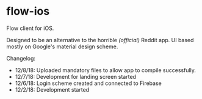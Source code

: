 # flow-ios
Flow client for iOS.

Designed to be an alternative to the horrible *(official)* Reddit app. UI based mostly on Google's material design scheme.

Changelog:

* 12/8/18: Uploaded mandatory files to allow app to compile successfully.
* 12/7/18: Development for landing screen started
* 12/6/18: Login scheme created and connected to Firebase
* 12/2/18: Development started
